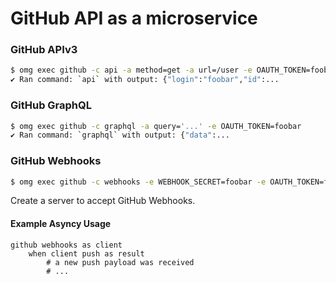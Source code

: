 # GitHub API as a microservice


### GitHub APIv3
```sh
$ omg exec github -c api -a method=get -a url=/user -e OAUTH_TOKEN=foobar
✔ Ran command: `api` with output: {"login":"foobar","id":...
```

### GitHub GraphQL
```sh
$ omg exec github -c graphql -a query='...' -e OAUTH_TOKEN=foobar
✔ Ran command: `graphql` with output: {"data":...
```

### GitHub Webhooks
```sh
$ omg exec github -c webhooks -e WEBHOOK_SECRET=foobar -e OAUTH_TOKEN=foobar
```

Create a server to accept GitHub Webhooks.

#### Example Asyncy Usage
```storyscript
github webhooks as client
    when client push as result
        # a new push payload was received
        # ...
```
